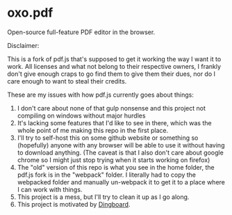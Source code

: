 # oxo.pdf
Open-source full-feature PDF editor in the browser.

Disclaimer:

This is a fork of pdf.js that's supposed to get it working the way I want it to work.
All licenses and what not belong to their respective owners, I frankly don't give enough craps to go find them to give them their dues, nor do I care enough to want to steal their credits.

These are my issues with how pdf.js currently goes about things:

1. I don't care about none of that gulp nonsense and this project not compiling on windows without major hurdles
2. It's lacking some features that I'd like to see in there, which was the whole point of me making this repo in the first place.
3. I'll try to self-host this on some github website or something so (hopefully) anyone with any browser will be able to use it without having to download anything. (The caveat is that I also don't care about google chrome so I might just stop trying when it starts working on firefox)
4. The "old" version of this repo is what you see in the home folder, the pdf.js fork is in the "webpack" folder. I literally had to copy the webpacked folder and manually un-webpack it to get it to a place where I can work with things.
5. This project is a mess, but I'll try to clean it up as I go along.
6. This project is motivated by [Dingboard](https://dingboard.com). 
